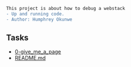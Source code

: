 ```diff
This project is about how to debug a webstack
- Up and running code.
- Author: Humphrey Okunwe

```
## Tasks
* [0-give_me_a_page](0-give_me_a_page)
* [README.md](README.md)
